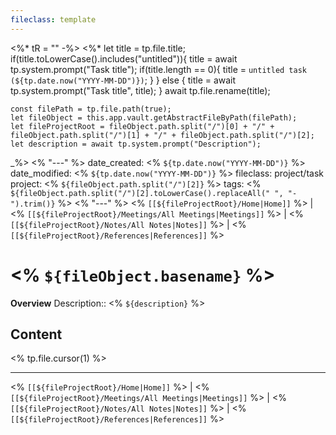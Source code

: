 ```yaml
---
fileclass: template
---
```

<%* tR = "" -%>
<%*
	let title = tp.file.title;
	if(title.toLowerCase().includes("untitled")){
		title = await tp.system.prompt("Task title");
		if(title.length == 0){
			title = `untitled task (${tp.date.now("YYYY-MM-DD")})`;
		}
	} else {
		title = await tp.system.prompt("Task title", title);
	}
	await tp.file.rename(title);
	
	const filePath = tp.file.path(true);
	let fileObject = this.app.vault.getAbstractFileByPath(filePath);
	let fileProjectRoot = fileObject.path.split("/")[0] + "/" + fileObject.path.split("/")[1] + "/" + fileObject.path.split("/")[2];
	let description = await tp.system.prompt("Description");
	
_%>
<% "---" %>
date_created: <% `${tp.date.now("YYYY-MM-DD")}` %>
date_modified: <% `${tp.date.now("YYYY-MM-DD")}` %>
fileclass: project/task
project: <% `${fileObject.path.split("/")[2]}` %>
tags: <% `${fileObject.path.split("/")[2].toLowerCase().replaceAll(" ", "-").trim()}` %>
<% "---" %>
<% `[[${fileProjectRoot}/Home|Home]]` %> | <% `[[${fileProjectRoot}/Meetings/All Meetings|Meetings]]` %> | <% `[[${fileProjectRoot}/Notes/All Notes|Notes]]` %> | <% `[[${fileProjectRoot}/References|References]]` %>
# <% `${fileObject.basename}` %>
**Overview**
Description:: <% `${description}` %>

## Content
<% tp.file.cursor(1) %>




---
<% `[[${fileProjectRoot}/Home|Home]]` %> | <% `[[${fileProjectRoot}/Meetings/All Meetings|Meetings]]` %> | <% `[[${fileProjectRoot}/Notes/All Notes|Notes]]` %> | <% `[[${fileProjectRoot}/References|References]]` %>